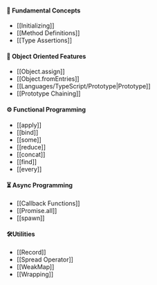 #### 🍅 Fundamental Concepts
- [[Initializing]]
- [[Method Definitions]]
- [[Type Assertions]]

#### 🧩 Object Oriented Features
- [[Object.assign]]
- [[Object.fromEntries]]
- [[Languages/TypeScript/Prototype|Prototype]]
- [[Prototype Chaining]]

#### ⚙️ Functional Programming
- [[apply]]
- [[bind]]
- [[some]]
- [[reduce]]
- [[concat]]
- [[find]]
- [[every]]

#### ⏳ Async Programming
- [[Callback Functions]]
- [[Promise.all]]
- [[spawn]]

#### 🛠️Utilities
- [[Record]]
- [[Spread Operator]]
- [[WeakMap]]
- [[Wrapping]]